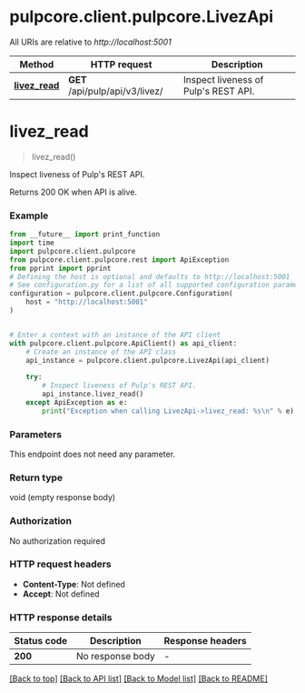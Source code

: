 # pulpcore.client.pulpcore.LivezApi

All URIs are relative to *http://localhost:5001*

Method | HTTP request | Description
------------- | ------------- | -------------
[**livez_read**](LivezApi.md#livez_read) | **GET** /api/pulp/api/v3/livez/ | Inspect liveness of Pulp&#39;s REST API.


# **livez_read**
> livez_read()

Inspect liveness of Pulp's REST API.

Returns 200 OK when API is alive.

### Example

```python
from __future__ import print_function
import time
import pulpcore.client.pulpcore
from pulpcore.client.pulpcore.rest import ApiException
from pprint import pprint
# Defining the host is optional and defaults to http://localhost:5001
# See configuration.py for a list of all supported configuration parameters.
configuration = pulpcore.client.pulpcore.Configuration(
    host = "http://localhost:5001"
)


# Enter a context with an instance of the API client
with pulpcore.client.pulpcore.ApiClient() as api_client:
    # Create an instance of the API class
    api_instance = pulpcore.client.pulpcore.LivezApi(api_client)
    
    try:
        # Inspect liveness of Pulp's REST API.
        api_instance.livez_read()
    except ApiException as e:
        print("Exception when calling LivezApi->livez_read: %s\n" % e)
```

### Parameters
This endpoint does not need any parameter.

### Return type

void (empty response body)

### Authorization

No authorization required

### HTTP request headers

 - **Content-Type**: Not defined
 - **Accept**: Not defined

### HTTP response details
| Status code | Description | Response headers |
|-------------|-------------|------------------|
**200** | No response body |  -  |

[[Back to top]](#) [[Back to API list]](../README.md#documentation-for-api-endpoints) [[Back to Model list]](../README.md#documentation-for-models) [[Back to README]](../README.md)

